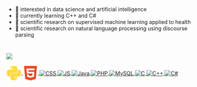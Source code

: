 - 👀 interested in data science and artificial intelligence
- 🌱 currently learning C++ and C#
- 📖 scientific research on supervised machine learning applied to health
- 📖 scientific research on natural language processing using discourse parsing

#

<div>
  <a href="https://github.com/laurapessine">
  <img align="center" height="180em" src="https://github-readme-stats.vercel.app/api?username=laurapessine&show_icons=true&theme=tokyonight&include_all_commits=true&count_private=true&hide_border=true">
  <!-- <img align="center" height="180em" src="https://github-readme-stats.vercel.app/api/top-langs/?username=laurapessine&layout=donut&theme=tokyonightt&exclude_repo=scientific-research&count_private=true&hide_border=true&hide_progress=true"> -->
</div>

<div style="display: inline_block"><br>
  <img align="center" alt="Python" height="40" width="40" src="https://raw.githubusercontent.com/devicons/devicon/master/icons/python/python-plain.svg">
  <img align="center" alt="HTML" height="40" width="40" src="https://raw.githubusercontent.com/devicons/devicon/master/icons/html5/html5-plain.svg">
  <img align="center" alt="CSS" height="40" width="40" src="https://cdn.jsdelivr.net/gh/devicons/devicon@latest/icons/css3/css3-plain.svg">
  <img align="center" alt="JS" height="40" width="40" src="https://cdn.jsdelivr.net/gh/devicons/devicon@latest/icons/javascript/javascript-plain.svg">
  <img align="center" alt="Java" height="40" width="40" src="https://cdn.jsdelivr.net/gh/devicons/devicon@latest/icons/java/java-plain.svg">
  <img align="center" alt="PHP" height="40" width="40" src="https://cdn.jsdelivr.net/gh/devicons/devicon@latest/icons/php/php-plain.svg">
  <img align="center" alt="MySQL" height="40" width="40" src="https://cdn.jsdelivr.net/gh/devicons/devicon@latest/icons/mysql/mysql-original.svg">
  <img align="center" alt="C" height="40" width="40" src="https://cdn.jsdelivr.net/gh/devicons/devicon@latest/icons/c/c-plain.svg">
  <img align="center" alt="C++" height="40" width="40" src="https://cdn.jsdelivr.net/gh/devicons/devicon@latest/icons/cplusplus/cplusplus-plain.svg">
  <img align="center" alt="C#" height="40" width="40" src="https://cdn.jsdelivr.net/gh/devicons/devicon@latest/icons/csharp/csharp-plain.svg">
</div>
